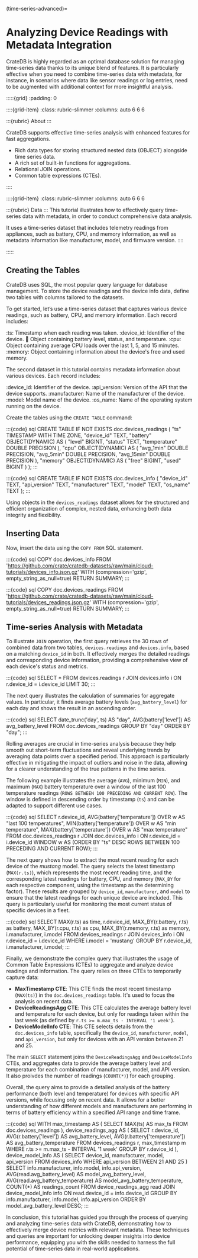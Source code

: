 (time-series-advanced)=

# Analyzing Device Readings with Metadata Integration

CrateDB is highly regarded as an optimal database solution for managing
time-series data thanks to its unique blend of features. It is particularly
effective when you need to combine time-series data with metadata, for
instance, in scenarios where data like sensor readings or log entries, need
to be augmented with additional context for more insightful analysis.


:::::{grid}
:padding: 0

::::{grid-item}
:class: rubric-slimmer
:columns: auto 6 6 6

:::{rubric} About
:::

CrateDB supports effective time-series analysis with enhanced features
for fast aggregations.

- Rich data types for storing structured nested data (OBJECT) alongside
  time series data.
- A rich set of built-in functions for aggregations.
- Relational JOIN operations.
- Common table expressions (CTEs).

::::

::::{grid-item}
:class: rubric-slimmer
:columns: auto 6 6 6

:::{rubric} Data
:::
This tutorial illustrates how to effectively query time-series data with
metadata, in order to conduct comprehensive data analysis.

It uses a time-series dataset that includes telemetry readings from appliances,
such as battery, CPU, and memory information, as well as metadata information
like manufacturer, model, and firmware version.
::::

:::::


## Creating the Tables

CrateDB uses SQL, the most popular query language for database management. To
store the device readings and the device info data, define two tables with
columns tailored to the datasets.

To get started, let’s use a time-series dataset that captures various device
readings, such as battery, CPU, and memory information. Each record includes:

:ts: Timestamp when each reading was taken.
:device_id: Identifier of the device.
:battery: Object containing battery level, status, and temperature.
:cpu: Object containing average CPU loads over the last 1, 5, and 15 minutes.
:memory: Object containing information about the device's free and used memory.

The second dataset in this tutorial contains metadata information about various
devices. Each record includes:

:device_id: Identifier of the device.
:api_version: Version of the API that the device supports.
:manufacturer: Name of the manufacturer of the device.
:model: Model name of the device.
:os_name: Name of the operating system running on the device.

Create the tables using the `CREATE TABLE` command:

:::{code} sql
CREATE TABLE IF NOT EXISTS doc.devices_readings (
   "ts" TIMESTAMP WITH TIME ZONE,
   "device_id" TEXT,
   "battery" OBJECT(DYNAMIC) AS (
      "level" BIGINT,
      "status" TEXT,
      "temperature" DOUBLE PRECISION
   ),
   "cpu" OBJECT(DYNAMIC) AS (
      "avg_1min" DOUBLE PRECISION,
      "avg_5min" DOUBLE PRECISION,
      "avg_15min" DOUBLE PRECISION
   ),
   "memory" OBJECT(DYNAMIC) AS (
      "free" BIGINT,
      "used" BIGINT
   )
);
:::

:::{code} sql
CREATE TABLE IF NOT EXISTS doc.devices_info (
   "device_id" TEXT,
   "api_version" TEXT,
   "manufacturer" TEXT,
   "model" TEXT,
   "os_name" TEXT
);
:::

Using objects in the `devices_readings` dataset allows for the structured and efficient organization of complex, nested data, enhancing both data integrity and flexibility. 

## Inserting Data

Now, insert the data using the `COPY FROM` SQL statement.

:::{code} sql
COPY doc.devices_info
FROM 'https://github.com/crate/cratedb-datasets/raw/main/cloud-tutorials/devices_info.json.gz'
WITH (compression='gzip', empty_string_as_null=true)
RETURN SUMMARY;
:::

:::{code} sql
COPY doc.devices_readings
FROM 'https://github.com/crate/cratedb-datasets/raw/main/cloud-tutorials/devices_readings.json.gz'
WITH (compression='gzip', empty_string_as_null=true)
RETURN SUMMARY;
:::

## Time-series Analysis with Metadata

To illustrate `JOIN` operation, the first query retrieves the 30 rows of combined data from two tables, `devices.readings` and `devices.info`, based on a matching `device_id` in both. It effectively merges the detailed readings and corresponding device information, providing a comprehensive view of each device's status and metrics.

:::{code} sql
SELECT *
FROM devices.readings r
JOIN devices.info i ON r.device_id = i.device_id
LIMIT 30;
:::

The next query illustrates the calculation of summaries for aggregate values. In particular, it finds average battery levels (`avg_battery_level`) for each day and shows the result in an ascending order.

:::{code} sql
SELECT date_trunc('day', ts) AS "day", AVG(battery['level']) AS avg_battery_level
FROM doc.devices_readings
GROUP BY "day"
ORDER BY "day";
:::

Rolling averages are crucial in time-series analysis because they help smooth out short-term fluctuations and reveal underlying trends by averaging data points over a specified period. This approach is particularly effective in mitigating the impact of outliers and noise in the data, allowing for a clearer understanding of the true patterns in the time series. 

The following example illustrates the average (`AVG`), minimum (`MIN`), and maximum (`MAX`) battery temperature over a window of the last 100 temperature readings (`ROWS BETWEEN 100 PRECEDING AND CURRENT ROW`). The window is defined in descending order by timestamp (`ts`) and can be adapted to support different use cases. 

:::{code} sql
SELECT r.device_id,
       AVG(battery['temperature']) OVER w AS "last 100 temperatures",
       MIN(battery['temperature']) OVER w AS "min temperature",
       MAX(battery['temperature']) OVER w AS "max temperature"
FROM doc.devices_readings r
JOIN doc.devices_info i ON r.device_id = i.device_id
WINDOW w AS (ORDER BY "ts" DESC ROWS BETWEEN 100 PRECEDING AND CURRENT ROW);
:::

The next query shows how to extract the most recent reading for each device of the _mustang_ model. The query selects the latest timestamp (`MAX(r.ts)`), which represents the most recent reading time, and the corresponding latest readings for battery, CPU, and memory (`MAX_BY` for each respective component, using the timestamp as the determining factor). These results are grouped by `device_id`, `manufacturer`, and `model` to ensure that the latest readings for each unique device are included. This query is particularly useful for monitoring the most current status of specific devices in a fleet.

:::{code} sql
SELECT 
    MAX(r.ts) as time,
    r.device_id,
    MAX_BY(r.battery, r.ts) as battery,
    MAX_BY(r.cpu, r.ts) as cpu,
    MAX_BY(r.memory, r.ts) as memory,
    i.manufacturer,
    i.model
FROM 
    devices_readings r
JOIN 
    devices_info i ON r.device_id = i.device_id
WHERE 
    i.model = 'mustang'
GROUP BY 
    r.device_id, i.manufacturer, i.model;
:::

Finally, we demonstrate the complex query that illustrates the usage of Common Table Expressions (CTEs) to aggregate and analyze device readings and information. The query relies on three CTEs to temporarily capture data:

- **MaxTimestamp CTE**: This CTE finds the most recent timestamp (`MAX(ts)`) in the `doc.devices_readings` table. It's used to focus the analysis on recent data.
- **DeviceReadingsAgg CTE**: This CTE calculates the average battery level and temperature for each device, but only for readings taken within the last week (as defined by `r.ts >= m.max_ts - INTERVAL '1 week'`). 
- **DeviceModelInfo CTE**: This CTE selects details from the `doc.devices_info` table, specifically the `device_id`, `manufacturer`, `model`, and `api_version`, but only for devices with an API version between 21 and 25.

The main `SELECT` statement joins the `DeviceReadingsAgg` and `DeviceModelInfo` CTEs, and aggregates data to provide the average battery level and temperature for each combination of manufacturer, model, and API version. It also proivdes the number of readings (`COUNT(*)`) for each grouping.

Overall, the query aims to provide a detailed analysis of the battery performance (both level and temperature) for devices with specific API versions, while focusing only on recent data. It allows for a better understanding of how different models and manufacturers are performing in terms of battery efficiency within a specified API range and time frame.

:::{code} sql
WITH 
max_timestamp AS (
    SELECT MAX(ts) AS max_ts
    FROM doc.devices_readings
),
device_readings_agg AS (
    SELECT 
        r.device_id,
        AVG(r.battery['level']) AS avg_battery_level,
        AVG(r.battery['temperature']) AS avg_battery_temperature
    FROM 
        devices_readings r, max_timestamp m
    WHERE 
        r.ts >= m.max_ts - INTERVAL '1 week'
    GROUP BY 
        r.device_id
),
device_model_info AS (
    SELECT 
        device_id,
        manufacturer,
        model,
        api_version
    FROM 
        devices_info
    WHERE 
        api_version BETWEEN 21 AND 25
)
SELECT 
    info.manufacturer,
    info.model,
    info.api_version,
    AVG(read.avg_battery_level) AS model_avg_battery_level,
    AVG(read.avg_battery_temperature) AS model_avg_battery_temperature,
    COUNT(*) AS readings_count
FROM 
    device_readings_agg read
JOIN 
    device_model_info info 
ON 
    read.device_id = info.device_id
GROUP BY 
    info.manufacturer, 
    info.model, 
    info.api_version
ORDER BY 
    model_avg_battery_level DESC;
:::

In conclusion, this tutorial has guided you through the process of querying and analyzing time-series data with CrateDB, demonstrating how to effectively merge device metrics with relevant metadata. These techniques and queries are important for unlocking deeper insights into device performance, equipping you with the skills needed to harness the full potential of time-series data in real-world applications.
